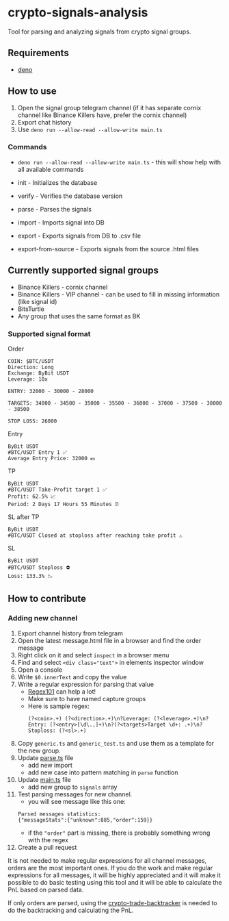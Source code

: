 # crypto-signals-analysis

Tool for parsing and analyzing signals from crypto signal groups.

## Requirements

- [deno](https://deno.land/)

## How to use

1. Open the signal group telegram channel (if it has separate cornix channel like Binance Killers have, prefer the cornix channel)
2. Export chat history
3. Use `deno run --allow-read --allow-write main.ts`

### Commands

- `deno run --allow-read --allow-write main.ts` - this will show help with all available commands

- init - Initializes the database
- verify - Verifies the database version
- parse - Parses the signals
- import - Imports signal into DB
- export - Exports signals from DB to .csv file
- export-from-source - Exports signals from the source .html files

## Currently supported signal groups

- Binance Killers - cornix channel
- Binance Killers - VIP channel - can be used to fill in missing information (like signal id)
- BitsTurtle
- Any group that uses the same format as BK

### Supported signal format

Order

```text
COIN: $BTC/USDT
Direction: Long
Exchange: ByBit USDT
Leverage: 10x

ENTRY: 32000 - 30000 - 28000

TARGETS: 34000 - 34500 - 35000 - 35500 - 36000 - 37000 - 37500 - 38000 - 38500

STOP LOSS: 26000
```

Entry

```text
ByBit USDT
#BTC/USDT Entry 1 ✅
Average Entry Price: 32000 💵
```

TP

```text
ByBit USDT
#BTC/USDT Take-Profit target 1 ✅
Profit: 62.5% 📈
Period: 2 Days 17 Hours 55 Minutes ⏰
```

SL after TP

```text
ByBit USDT
#BTC/USDT Closed at stoploss after reaching take profit ⚠️
```

SL

```text
ByBit USDT
#BTC/USDT Stoploss ⛔️
Loss: 133.3% 📉
```

## How to contribute

### Adding new channel

1. Export channel history from telegram
2. Open the latest message.html file in a browser and find the order message
3. Right click on it and select `inspect` in a browser menu
4. Find and select `<div class="text">` in elements inspector window
5. Open a console
6. Write `$0.innerText` and copy the value
7. Write a regular expression for parsing that value
   - [Regex101](https://regex101.com) can help a lot!
   - Make sure to have named capture groups
   - Here is sample regex:
       ```regexp
      (?<coin>.+) (?<direction>.+)\n?Leverage: (?<leverage>.+)\n?Entry: (?<entry>[\d\.,]+)\n?(?<targets>Target \d+: .+)\n?Stoploss: (?<sl>.+)
      ```
8. Copy `generic.ts` and `generic_test.ts` and use them as a template for the new group.
9. Update [parse.ts](./src/commands/parse.ts) file 
   - add new import
   - add new case into pattern matching in `parse` function
10. Update [main.ts](./main.ts) file
    - add new group to `signals` array
11. Test parsing messages for new channel.
    - you will see message like this one:
    ```text
    Parsed messages statistics:
    {"messageStats":{"unknown":885,"order":159}}
    ```
    - if the `"order"` part is missing, there is probably something wrong with the regex
12. Create a pull request

It is not needed to make regular expressions for all channel messages, orders are the most important ones.
If you do the work and make regular expressions for all messages, it will be highly appreciated and it will make it possible 
 to do basic testing using this tool and it will be able to calculate the PnL based on parsed data.

If only orders are parsed, using the [crypto-trade-backtracker](https://github.com/CryptobotCZ/crypto-trade-backtracker)
 is needed to do the backtracking and calculating the PnL.
